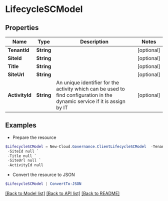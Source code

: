 # LifecycleSCModel
## Properties

Name | Type | Description | Notes
------------ | ------------- | ------------- | -------------
**TenantId** | **String** |  | [optional] 
**SiteId** | **String** |  | [optional] 
**Title** | **String** |  | [optional] 
**SiteUrl** | **String** |  | [optional] 
**ActivityId** | **String** | An unique identifier for the activity which can be used to find configuration in the dynamic service if it is assign by IT | [optional] 

## Examples

- Prepare the resource
```powershell
$LifecycleSCModel = New-Cloud.Governance.ClientLifecycleSCModel  -TenantId null `
 -SiteId null `
 -Title null `
 -SiteUrl null `
 -ActivityId null
```

- Convert the resource to JSON
```powershell
$LifecycleSCModel | ConvertTo-JSON
```

[[Back to Model list]](../README.md#documentation-for-models) [[Back to API list]](../README.md#documentation-for-api-endpoints) [[Back to README]](../README.md)

